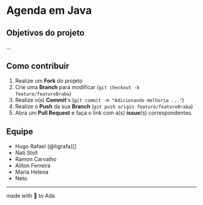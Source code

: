 # Agenda em Java

## Objetivos do projeto

...
## Como contribuir

1. Realize um **Fork** do projeto
2. Crie uma **Branch** para modificar (`git checkout -b feature/featureBraba`)
3. Realize o(s) **Commit**'s (`git commit -m "Adicionando melhoria ..."`)
4. Realize o **Push** da sua **Branch** (`git push origin feature/featureBraba`)
5. Abra um **Pull Request** e faça o link com a(s) **issue**(s) correspondentes.

## Equipe

- Hugo Rafael (@hgrafa)[]
- Nati Stoll 
- Ramon Carvalho
- Ailton Ferreira
- Maria Helena
- Neto

 ----

made with 💛 to Ada